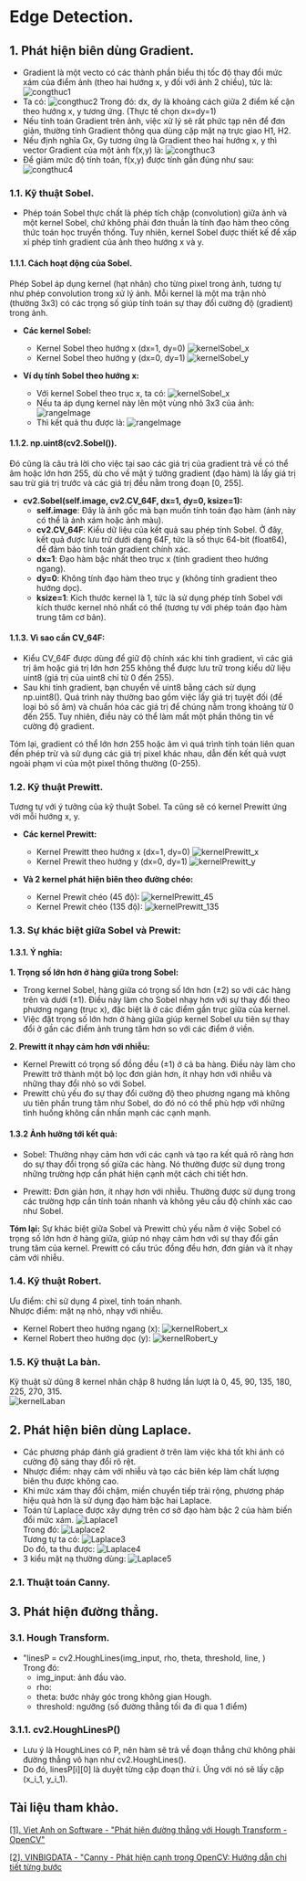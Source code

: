 # Edge Detection.
## 1. Phát hiện biên dùng Gradient.
- Gradient là một vecto có các thành phần biểu thị tốc độ thay đổi mức xám của điểm ảnh (theo hai hướng x, y đối với ảnh 2 chiều), tức là:
![congthuc1](picReadme/congthuc1.png)
- Ta có:
![congthuc2](picReadme/congthuc2.png)
Trong đó: dx, dy là khoảng cách giữa 2 điểm kế cận theo hướng x, y tương ứng. (Thực tế chọn dx=dy=1)
- Nếu tính toán Gradient trên ảnh, việc xử lý sẽ rất phức tạp nên để đơn giản, thường tính Gradient thông qua dùng cặp mặt nạ trực giao H1, H2.
- Nếu định nghĩa Gx, Gy tương ứng là Gradient theo hai hướng x, y thì vector Gradient của một ảnh f(x,y) là:
![congthuc3](picReadme/congthuc3.png)
- Để giảm mức độ tính toán, f(x,y) được tính gần đúng như sau:
![congthuc4](picReadme/congthuc4.png)
### 1.1. Kỹ thuật Sobel. 
- Phép toán Sobel thực chất là phép tích chập (convolution) giữa ảnh và một kernel Sobel, chứ không phải đơn thuần là tính đạo hàm theo công thức toán học truyền thống. Tuy nhiên, kernel Sobel được thiết kế để xấp xỉ phép tính gradient của ảnh theo hướng x và y.
#### __1.1.1. Cách hoạt động của Sobel.__
Phép Sobel áp dụng kernel (hạt nhân) cho từng pixel trong ảnh, tương tự như phép convolution trong xử lý ảnh. Mỗi kernel là một ma trận nhỏ (thường 3x3) có các trọng số giúp tính toán sự thay đổi cường độ (gradient) trong ảnh.
- __Các kernel Sobel:__
    - Kernel Sobel theo hướng x (dx=1, dy=0)
    ![kernelSobel_x](picReadme/congthuc5.png)
    - Kernel Sobel theo hướng y (dx=0, dy=1)
    ![kernelSobel_y](picReadme/congthuc6.png)

- __Ví dụ tính Sobel theo hướng x:__ <br>
    - Với kernel Sobel theo trục x, ta có:
![kernelSobel_x](picReadme/congthuc5.png)<br>
    - Nếu ta áp dụng kernel này lên một vùng nhỏ 3x3 của ảnh:
![rangeImage](picReadme/congthuc7.png)<br>
    - Thì kết quả thu được là:
![rangeImage](picReadme/congthuc8.png)<br>

#### __1.1.2. np.uint8(cv2.Sobel()).__
Đó cũng là câu trả lời cho việc tại sao các giá trị của gradient trả về có thể âm hoặc lớn hơn 255, dù cho về mặt ý tưởng gradient (đạo hàm) là lấy giá trị sau trừ giá trị trước và các giá trị đều nằm trong đoạn [0, 255].
- __cv2.Sobel(self.image, cv2.CV_64F, dx=1, dy=0, ksize=1):__
    - __self.image__: Đây là ảnh gốc mà bạn muốn tính toán đạo hàm (ảnh này có thể là ảnh xám hoặc ảnh màu).
    - __cv2.CV_64F__: Kiểu dữ liệu của kết quả sau phép tính Sobel. Ở đây, kết quả được lưu trữ dưới dạng 64F, tức là số thực 64-bit (float64), để đảm bảo tính toán gradient chính xác.
    - __dx=1__: Đạo hàm bậc nhất theo trục x (tính gradient theo hướng ngang).
    - __dy=0__: Không tính đạo hàm theo trục y (không tính gradient theo hướng dọc).
    - __ksize=1__: Kích thước kernel là 1, tức là sử dụng phép tính Sobel với kích thước kernel nhỏ nhất có thể (tương tự với phép toán đạo hàm trung tâm cơ bản).

#### __1.1.3. Vì sao cần CV_64F:__
- Kiểu CV_64F được dùng để giữ độ chính xác khi tính gradient, vì các giá trị âm hoặc giá trị lớn hơn 255 không thể được lưu trữ trong kiểu dữ liệu uint8 (giá trị của uint8 chỉ từ 0 đến 255).
- Sau khi tính gradient, bạn chuyển về uint8 bằng cách sử dụng np.uint8(). Quá trình này thường bao gồm việc lấy giá trị tuyệt đối (để loại bỏ số âm) và chuẩn hóa các giá trị để chúng nằm trong khoảng từ 0 đến 255. Tuy nhiên, điều này có thể làm mất một phần thông tin về cường độ gradient.

Tóm lại, gradient có thể lớn hơn 255 hoặc âm vì quá trình tính toán liên quan đến phép trừ và sử dụng các giá trị pixel khác nhau, dẫn đến kết quả vượt ngoài phạm vi của một pixel thông thường (0-255).

### 1.2. Kỹ thuật Prewitt.
Tương tự với ý tưởng của kỹ thuật Sobel. Ta cũng sẽ có kernel Prewitt ứng với mỗi hướng x, y.<br>
- __Các kernel Prewitt:__
    - Kernel Prewitt theo hướng x (dx=1, dy=0)
    ![kernelPrewitt_x](picReadme/congthuc9.png)
    - Kernel Prewit theo hướng y (dx=0, dy=1)
    ![kernelPrewitt_y](picReadme/congthuc10.png)

- __Và 2 kernel phát hiện biên theo đường chéo:__
    - Kernel Prewit chéo (45 độ):
    ![kernelPrewitt_45](picReadme/congthuc11.png)
    - Kernel Prewit chéo (135 độ):
    ![kernelPrewitt_135](picReadme/congthuc12.png)

### __1.3. Sự khác biệt giữa Sobel và Prewit:__
#### __1.3.1__. Ý nghĩa:
__1. Trọng số lớn hơn ở hàng giữa trong Sobel:__
- Trong kernel Sobel, hàng giữa có trọng số lớn hơn (±2) so với các hàng trên và dưới (±1). Điều này làm cho Sobel nhạy hơn với sự thay đổi theo phương ngang (trục x), đặc biệt là ở các điểm gần trục giữa của kernel.
- Việc đặt trọng số lớn hơn ở hàng giữa giúp kernel Sobel ưu tiên sự thay đổi ở gần các điểm ảnh trung tâm hơn so với các điểm ở viền.<br>

__2. Prewitt ít nhạy cảm hơn với nhiễu:__
- Kernel Prewitt có trọng số đồng đều (±1) ở cả ba hàng. Điều này làm cho Prewitt trở thành một bộ lọc đơn giản hơn, ít nhạy hơn với nhiễu và những thay đổi nhỏ so với Sobel.
- Prewitt chủ yếu đo sự thay đổi cường độ theo phương ngang mà không ưu tiên phần trung tâm như Sobel, do đó nó có thể phù hợp với những tình huống không cần nhấn mạnh các cạnh mạnh.

#### __1.3.2__ Ảnh hưởng tới kết quả:

- Sobel: Thường nhạy cảm hơn với các cạnh và tạo ra kết quả rõ ràng hơn do sự thay đổi trọng số giữa các hàng. Nó thường được sử dụng trong những trường hợp cần phát hiện cạnh một cách chi tiết hơn.

- Prewitt: Đơn giản hơn, ít nhạy hơn với nhiễu. Thường được sử dụng trong các trường hợp cần tính toán nhanh và không yêu cầu độ chính xác cao như Sobel.

__Tóm lại:__
Sự khác biệt giữa Sobel và Prewitt chủ yếu nằm ở việc Sobel có trọng số lớn hơn ở hàng giữa, giúp nó nhạy cảm hơn với sự thay đổi gần trung tâm của kernel. Prewitt có cấu trúc đồng đều hơn, đơn giản và ít nhạy cảm với nhiễu.

### __1.4. Kỹ thuật Robert.__

Ưu điểm: chỉ sử dụng 4 pixel, tính toán nhanh.<br>
Nhược điểm: mặt nạ nhỏ, nhạy với nhiễu.

- Kernel Robert theo hướng ngang (x):
![kernelRobert_x](picReadme/ct13.png)
- Kernel Robert theo hướng dọc (y):
![kernelRobert_y](picReadme/ct14.png)<br>

### __1.5. Kỹ thuật La bàn.__
Kỹ thuật sử dũng 8 kernel nhân chập 8 hướng lần lượt là 0, 45, 90, 135, 180, 225, 270, 315.<br>
![kernelLaban](picReadme/ct15.png)<br>

## 2. Phát hiện biên dùng Laplace.
- Các phương pháp đánh giá gradient ở trên làm 
việc khá tốt khi ảnh có cường độ sáng thay đổi rõ rệt.
- Nhược điểm: nhạy cảm với nhiễu và tạo các biên kép làm chất lượng biên thu được không cao.
- Khi mức xám thay đổi chậm, miền chuyển tiếp trải rộng, phương pháp hiệu quả hơn là sử dụng đạo hàm bậc hai Laplace.
- Toán tử Laplace được xây dựng trên cơ sở đạo 
hàm bậc 2 của hàm biến đổi mức xám.
![Laplace1](picReadme/ct16.png)<br>
Trong đó:
![Laplace2](picReadme/ct17.png)<br>
Tương tự ta có:
![Laplace3](picReadme/ct18.png)<br>
Do đó, ta thu được:
![Laplace4](picReadme/ct19.png)<br>
- 3 kiểu mặt nạ thường dùng:
![Laplace5](picReadme/ct20.png)<br>

### 2.1. Thuật toán Canny.

## 3. Phát hiện đường thẳng.
### 3.1. Hough Transform.
- "linesP = cv2.HoughLines(img_input, rho, theta, threshold, line, ) <br>
Trong đó:
    - img_input: ảnh đầu vào.
    - rho: 
    - theta: bước nhảy góc trong không gian Hough.
    - threshold: ngưỡng (số đường thẳng tối đa đi qua 1 điểm)
### 3.1.1. cv2.HoughLinesP()
- Lưu ý là HoughLines có P, nên hàm sẽ trả về đoạn thẳng chứ không phải đường thẳng vô hạn như cv2.HoughLines().
- Do đó, linesP[i][0] là duyệt từng cặp đoạn thứ i. Ứng với nó sẽ lấy cặp (x_i_1, y_i_1).



## Tài liệu tham khảo.
[[1]. Viet Anh on Software - "Phát hiện đường thẳng với Hough Transform - OpenCV"](https://www.vietanh.dev/blog/2019-10-24-hough-transform-phat-hien-duong-thang)

[[2]. VINBIGDATA - "Canny - Phát hiện cạnh trong OpenCV: Hướng dẫn chi tiết từng bước](https://vinbigdata.com/kham-pha/canny-phat-hien-canh-trong-opencv-huong-dan-chi-tiet-tung-buoc.html)

